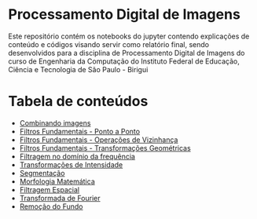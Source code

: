 # Processamento Digital de Imagens

Este repositório contém os notebooks do jupyter contendo explicações de conteúdo e códigos visando servir como relatório final, sendo desenvolvidos para a disciplina de Processamento Digital de Imagens do curso de Engenharia da Computação do Instituto Federal de Educação, Ciência e Tecnologia de São Paulo - Birigui

Tabela de conteúdos
=================

* [Combinando imagens](./combinacao%20de%20imagens%20pcb/index.ipynb)
* [Filtros Fundamentais - Ponto a Ponto](./fundamentos/1%20-%20ponto%20a%20ponto.ipynb)
* [Filtros Fundamentais - Operações de Vizinhança](./fundamentos/2%20-%20vizinhanca.ipynb)
* [Filtros Fundamentais - Transformações Geométricas](./fundamentos/3%20-%20tranformacoes%20geometricas.ipynb)
* [Filtragem no domínio da frequência](./filtragem%20no%20dominio%20da%20frequencia/index.ipynb)
* [Transformações de Intensidade](./transformacoes%20de%20intensidade/index.ipynb)
* [Segmentação](./segmentacao/)
* [Morfologia Matemática](./morfologia/index.ipynb)
* [Filtragem Espacial](./filtragem%20espacial/index.ipynb)
* [Transformada de Fourier](./transformada%20de%20fourier/index.ipynb)
* [Remoção do Fundo](./subtracao%20de%20fundo%20de%20video/index.ipynb)